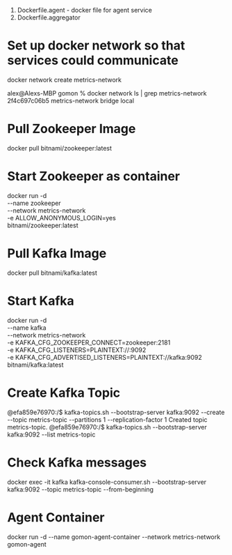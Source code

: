 

1) Dockerfile.agent - docker file for agent service
2) Dockerfile.aggregator

# Set up docker network so that services could communicate
docker network create metrics-network

alex@Alexs-MBP gomon % docker network ls | grep metrics-network
2f4c697c06b5   metrics-network   bridge    local

# Pull Zookeeper Image
docker pull bitnami/zookeeper:latest

# Start Zookeeper as container
docker run -d \
  --name zookeeper \
  --network metrics-network \
  -e ALLOW_ANONYMOUS_LOGIN=yes \
  bitnami/zookeeper:latest

 # Pull Kafka Image 
 docker pull bitnami/kafka:latest

 # Start Kafka
docker run -d \
  --name kafka \
  --network metrics-network \
  -e KAFKA_CFG_ZOOKEEPER_CONNECT=zookeeper:2181 \
  -e KAFKA_CFG_LISTENERS=PLAINTEXT://:9092 \
  -e KAFKA_CFG_ADVERTISED_LISTENERS=PLAINTEXT://kafka:9092 \
  bitnami/kafka:latest

# Create Kafka Topic
@efa859e76970:/$ kafka-topics.sh --bootstrap-server kafka:9092 --create --topic metrics-topic --partitions 1 --replication-factor 1
Created topic metrics-topic.
@efa859e76970:/$ kafka-topics.sh --bootstrap-server kafka:9092 --list
metrics-topic

# Check Kafka messages
docker exec -it kafka kafka-console-consumer.sh --bootstrap-server kafka:9092 --topic metrics-topic --from-beginning

# Agent Container
docker run -d --name gomon-agent-container --network metrics-network gomon-agent


